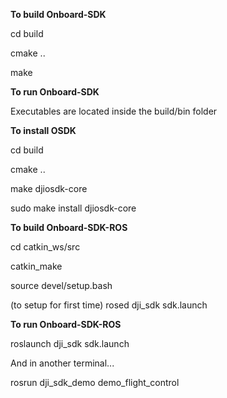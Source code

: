 **To build Onboard-SDK**

cd build

cmake ..

make

**To run Onboard-SDK**

Executables are located inside the build/bin folder

**To install OSDK**

cd build

cmake ..

make djiosdk-core

sudo make install djiosdk-core


**To build Onboard-SDK-ROS**

cd catkin_ws/src

catkin_make

source devel/setup.bash

(to setup for first time) rosed dji_sdk sdk.launch


**To run Onboard-SDK-ROS**

roslaunch dji_sdk sdk.launch

And in another terminal...

rosrun dji_sdk_demo demo_flight_control
